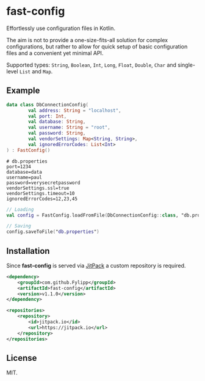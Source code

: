 # fast-config

Effortlessly use configuration files in Kotlin.

The aim is not to provide a one-size-fits-all solution for complex configurations,
but rather to allow for quick setup of basic configuration files and a convenient
yet minimal API.

Supported types: `String`, `Boolean`, `Int`, `Long`, `Float`, `Double`, `Char`
and single-level `List` and `Map`.

## Example
```kotlin
data class DbConnectionConfig(
        val address: String = "localhost",
        val port: Int,
        val database: String,
        val username: String = "root",
        val password: String,
        val vendorSettings: Map<String, String>,
        val ignoredErrorCodes: List<Int>
) : FastConfig()
```

```properties
# db.properties
port=1234
database=data
username=paul
password=verysecretpassword
vendorSettings.ssl=true
vendorSettings.timeout=10
ignoredErrorCodes=12,23,45
```

```kotlin
// Loading
val config = FastConfig.loadFromFile(DbConnectionConfig::class, "db.properties")

// Saving
config.saveToFile("db.properties")
```

## Installation

Since **fast-config** is served via [JitPack](https://jitpack.io) a custom repository is required.
```xml
<dependency>
    <groupId>com.github.Fylipp</groupId>
    <artifactId>fast-config</artifactId>
    <version>v1.1.0</version>
</dependency>
```

```xml
<repositories>
    <repository>
        <id>jitpack.io</id>
        <url>https://jitpack.io</url>
    </repository>
</repositories>
```

## License
MIT.

